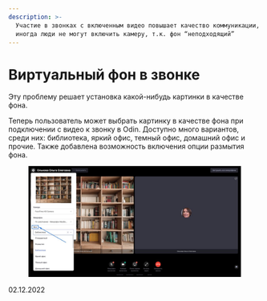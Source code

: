 ```yaml
---
description: >-
  Участие в звонках с включенным видео повышает качество коммуникации, однако
  иногда люди не могут включить камеру, т.к. фон “неподходящий”
---
```


# Виртуальный фон в звонке

Эту проблему решает установка какой-нибудь картинки в качестве фона.

Теперь пользователь может выбрать картинку в качестве фона при подключении с видео к звонку в Odin. Доступно много вариантов, среди них: библиотека, яркий офис, темный офис, домашний офис и прочие. Также добавлена возможность включения опции размытия фона.

<figure><img src="../../.gitbook/assets/image (571).png" alt=""><figcaption></figcaption></figure>

02.12.2022
